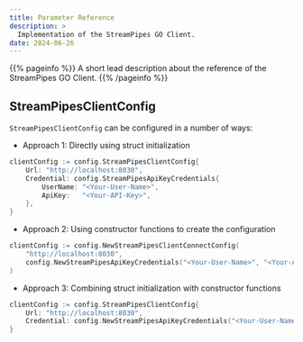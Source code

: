 ```yaml
---
title: Parameter Reference
description: >
  Implementation of the StreamPipes GO Client.
date: 2024-06-26
---
```


{{% pageinfo %}}
A short lead description about the reference of the StreamPipes GO Client.
{{% /pageinfo %}}

## StreamPipesClientConfig

`StreamPipesClientConfig` can be configured in a number of ways:

- Approach 1: Directly using struct initialization

```go
clientConfig := config.StreamPipesClientConfig{
    Url: "http://localhost:8030",
    Credential: config.StreamPipesApiKeyCredentials{
        UserName: "<Your-User-Name>",
        ApiKey:   "<Your-API-Key>",
    },
}
```

- Approach 2: Using constructor functions to create the configuration

```go
clientConfig := config.NewStreamPipesClientConnectConfig(
    "http://localhost:8030",
    config.NewStreamPipesApiKeyCredentials("<Your-User-Name>", "<Your-API-Key>")
)
```

- Approach 3: Combining struct initialization with constructor functions

```go
clientConfig := config.StreamPipesClientConfig{
    Url: "http://localhost:8030",
    Credential: config.NewStreamPipesApiKeyCredentials("<Your-User-Name>", "<Your-API-Key>"),
}
```
